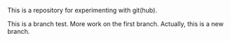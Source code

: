 This is a repository for experimenting with git(hub).

This is a branch test.
More work on the first branch.
Actually, this is a new branch.
